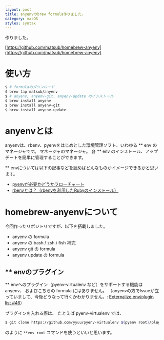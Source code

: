 ```yaml
---
layout: post
title: anyenvのbrew formula作りました。
category: macOS
styles: syntax
---
```


作りました。

[https://github.com/matsub/homebrew-anyenv](https://github.com/matsub/homebrew-anyenv)


# 使い方

```sh
$ # formulaのダウンロード
$ brew tap matsub/anyenv
$ # anyenv, anyenv-git, anyenv-update のインストール
$ brew install anyenv
$ brew install anyenv-git
$ brew install anyenv-update
```


# anyenvとは
anyenvは、rbenv、pyenvをはじめとした環境管理ソフト、いわゆる ** env のマネージャです。
マネージャのマネージャ。
各 ** env のインストール、アップデートを簡単に管理することができます。

** envについては以下の記事などを読めばどんなものかイメージできるかと思います。

- [pyenvが必要かどうかフローチャート](http://qiita.com/shibukawa/items/0daab479a2fd2cb8a0e7)
- [rbenvとは？（rbenvを利用したRubyのインストール）](http://qiita.com/yunzeroin/items/33a51c805e60ed5eca0e)


# homebrew-anyenvについて
今回作ったリポジトリですが、以下を搭載しました。

- anyenv の formula
- anyenv の bash / zsh / fish 補完
- anyenv git の formula
- anyenv update の formula

## ** envのプラグイン
** envへのプラグイン（pyenv-virtualenv など）をサポートする機能はanyenv、
およびこちらの formula にはありません。
（anyenvの方でIssueが立っていまして、今後どうなって行くかわかりません。: [Externalize env/plugin list #46](https://github.com/riywo/anyenv/issues/46)）

プラグインを入れる際は、 たとえば pyenv-virtualenv では、

```sh
$ git clone https://github.com/yyuu/pyenv-virtualenv $(pyenv root)/plugins/pyenv-virtualenv
```

のように `**env root` コマンドを使うといいと思います。

